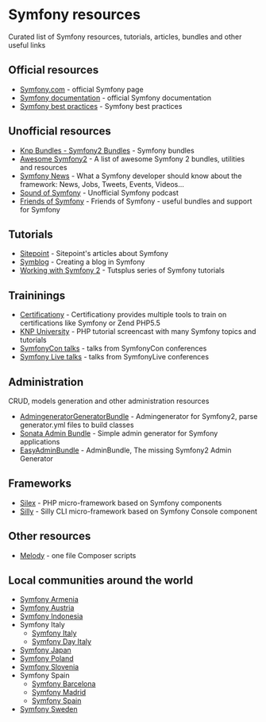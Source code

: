 # Symfony resources

Curated list of Symfony resources, tutorials, articles, bundles and other useful links

## Official resources

* [Symfony.com](http://symfony.com) - official Symfony page
* [Symfony documentation](http://symfony.com/doc) - official Symfony documentation
* [Symfony best practices](http://symfony.com/doc/current/best_practices/index.html) - Symfony best practices

## Unofficial resources

* [Knp Bundles - Symfony2 Bundles](http://knpbundles.com/) - Symfony bundles 
* [Awesome Symfony2](https://github.com/EmanueleMinotto/awesome-symfony2) - A list of awesome Symfony 2 bundles, utilities and resources
* [Symfony News](http://symfony-news.com) - What a Symfony developer should know about the framework: News, Jobs, Tweets, Events, Videos...
* [Sound of Symfony](http://www.soundofsymfony.com/) - Unofficial Symfony podcast
* [Friends of Symfony](http://friendsofsymfony.github.io/) - Friends of Symfony - useful bundles and support for Symfony

## Tutorials

* [Sitepoint](http://www.sitepoint.com/?s=symfony) - Sitepoint's articles about Symfony
* [Symblog](http://tutorial.symblog.co.uk/) - Creating a blog in Symfony
* [Working with Symfony 2](http://code.tutsplus.com/series/working-with-symfony-2--cms-636) - Tutsplus series of Symfony tutorials

## Traininings

* [Certificationy](https://github.com/certificationy) - Certificationy provides multiple tools to train on certifications like Symfony or Zend PHP5.5
* [KNP University](http://knpuniversity.com/) - PHP tutorial screencast with many Symfony topics and tutorials
* [SymfonyCon talks](https://github.com/SymfonyCon) - talks from SymfonyCon conferences
* [Symfony Live talks](https://github.com/SymfonyLive) - talks from SymfonyLive conferences

## Administration

CRUD, models generation and other administration resources

* [AdmingeneratorGeneratorBundle](https://github.com/symfony2admingenerator/AdmingeneratorGeneratorBundle) - Admingenerator for Symfony2, parse generator.yml files to build classes
* [Sonata Admin Bundle](http://github.com/sonata-project/SonataAdminBundle) - Simple admin generator for Symfony applications
* [EasyAdminBundle](https://github.com/javiereguiluz/EasyAdminBundle) - AdminBundle, The missing Symfony2 Admin Generator

## Frameworks

* [Silex](http://silex.sensiolabs.org/) - PHP micro-framework based on Symfony components
* [Silly](https://github.com/mnapoli/silly) - Silly CLI micro-framework based on Symfony Console component

## Other resources

* [Melody](http://melody.sensiolabs.org/) - one file Composer scripts

## Local communities around the world

* [Symfony Armenia](http://symfony.am/)
* [Symfony Austria](http://symfony-austria.org/)
* [Symfony Indonesia](https://github.com/SymfonyId)
* Symfony Italy
  * [Symfony Italy](http://symfony.it/)
  * [Symfony Day Italy](http://symfonyday.it)
* [Symfony Japan](http://www.symfony.gr.jp/)
* [Symfony Poland](http://symfonylab.pl/)
* [Symfony Slovenia](http://symfony.si)
* Symfony Spain
  * [Symfony Barcelona](http://symfony-barcelona.es/)
  * [Symfony Madrid](http://www.symfony-madrid.es/)
  * [Symfony Spain](http://symfony.es/)
* [Symfony Sweden](http://symfony.se)